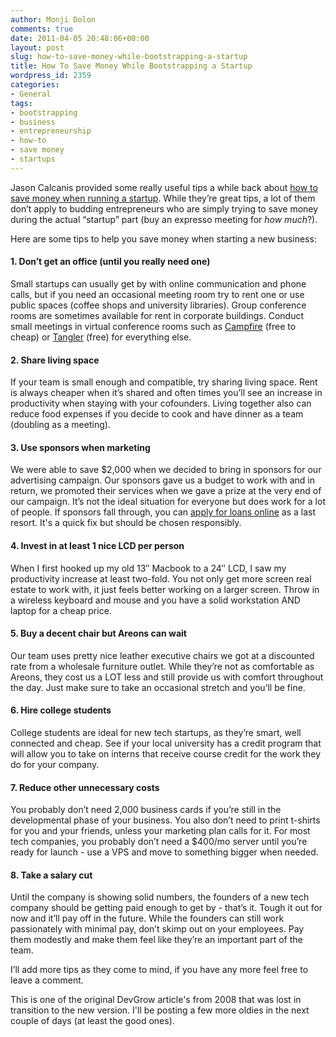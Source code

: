 ```yaml
---
author: Monji Dolon
comments: true
date: 2011-04-05 20:48:06+00:00
layout: post
slug: how-to-save-money-while-bootstrapping-a-startup
title: How To Save Money While Bootstrapping a Startup
wordpress_id: 2359
categories:
- General
tags:
- bootstrapping
- business
- entrepreneurship
- how-to
- save money
- startups
---
```


Jason Calcanis provided some really useful tips a while back about [how to save money when running a startup](http://calacanis.com/2008/03/07/how-to-save-money-running-a-startup-17-really-good-tips/). While they’re great tips, a lot of them don’t apply to budding entrepreneurs who are simply trying to save money during the actual “startup” part (buy an expresso meeting for _how much_?).

Here are some tips to help you save money when starting a new business:

#### 1. Don’t get an office (until you really need one)

Small startups can usually get by with online communication and phone calls, but if you need an occasional meeting room try to rent one or use public spaces (coffee shops and university libraries). Group conference rooms are sometimes available for rent in corporate buildings. Conduct small meetings in virtual conference rooms such as [Campfire](http://www.campfirenow.com/signup) (free to cheap) or [Tangler](http://www.tangler.com/) (free) for everything else.

#### 2. Share living space

If your team is small enough and compatible, try sharing living space. Rent is always cheaper when it’s shared and often times you’ll see an increase in productivity when staying with your cofounders. Living together also can reduce food expenses if you decide to cook and have dinner as a team (doubling as a meeting).

#### 3. Use sponsors when marketing

We were able to save $2,000 when we decided to bring in sponsors for our advertising campaign. Our sponsors gave us a budget to work with and in return, we promoted their services when we gave a prize at the very end of our campaign. It’s not the ideal situation for everyone but does work for a lot of people. If sponsors fall through, you can [apply for loans online](http://www.cashnetusa.com/onlineloans/index.html) as a last resort. It's a quick fix but should be chosen responsibly.

#### 4. Invest in at least 1 nice LCD per person

When I first hooked up my old 13″ Macbook to a 24″ LCD, I saw my productivity increase at least two-fold. You not only get more screen real estate to work with, it just feels better working on a larger screen. Throw in a wireless keyboard and mouse and you have a solid workstation AND laptop for a cheap price.

#### 5. Buy a decent chair but Areons can wait

Our team uses pretty nice leather executive chairs we got at a discounted rate from a wholesale furniture outlet. While they’re not as comfortable as Areons, they cost us a LOT less and still provide us with comfort throughout the day. Just make sure to take an occasional stretch and you’ll be fine.

#### 6. Hire college students

College students are ideal for new tech startups, as they’re smart, well connected and cheap. See if your local university has a credit program that will allow you to take on interns that receive course credit for the work they do for your company.

#### 7. Reduce other unnecessary costs

You probably don’t need 2,000 business cards if you’re still in the developmental phase of your business. You also don’t need to print t-shirts for you and your friends, unless your marketing plan calls for it. For most tech companies, you probably don’t need a $400/mo server until you’re ready for launch - use a VPS and move to something bigger when needed.

#### 8. Take a salary cut

Until the company is showing solid numbers, the founders of a new tech company should be getting paid enough to get by - that’s it. Tough it out for now and it’ll pay off in the future. While the founders can still work passionately with minimal pay, don’t skimp out on your employees. Pay them modestly and make them feel like they’re an important part of the team.

I’ll add more tips as they come to mind, if you have any more feel free to leave a comment.

This is one of the original DevGrow article's from 2008 that was lost in transition to the new version.  I'll be posting a few more oldies in the next couple of days (at least the good ones).